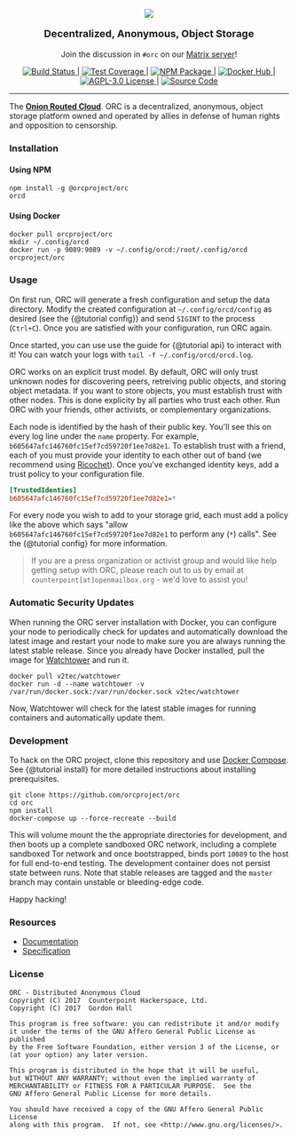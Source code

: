 <p align="center" class="docstrap-hideme">
  <a href="https://orc.network"><img src="https://avatars2.githubusercontent.com/u/29236106?s=256"></a>
</p>
<p style="font-size:18px" align="center"><strong>Decentralized, Anonymous, Object Storage</strong></p>
<p align="center">
  Join the discussion in <code>#orc</code> on our <a href="https://matrix.counterpointhackers.org/_matrix/client/#/room/#orc:matrix.counterpointhackers.org">Matrix server</a>!
</p>
<div align="center">
  <a href="https://travis-ci.org/orcproject/orc">
    <img src="https://img.shields.io/travis/orcproject/orc.svg?style=flat-square" alt="Build Status">
  </a> | 
  <a href="https://coveralls.io/r/orcproject/orc">
    <img src="https://img.shields.io/coveralls/orcproject/orc.svg?style=flat-square" alt="Test Coverage">
  </a> | 
  <a href="https://www.npmjs.com/package/@orcproject/orc">
    <img src="https://img.shields.io/npm/v/@orcproject/orc.svg?style=flat-square" alt="NPM Package">
  </a> | 
  <a href="https://hub.docker.com/r/orcproject/orc">
    <img src="https://img.shields.io/docker/pulls/orcproject/orc.svg?style=flat-square" alt="Docker Hub">
  </a> | 
  <a href="https://raw.githubusercontent.com/orcproject/orc/master/LICENSE">
    <img src="https://img.shields.io/badge/license-AGPLv3-blue.svg?style=flat-square" alt="AGPL-3.0 License">
  </a> | 
  <a href="https://github.com/orcproject/orc">
    <img src="https://img.shields.io/github/last-commit/orcproject/orc.svg?style=flat-square" alt="Source Code">
  </a>
</div>


---

The [**Onion Routed Cloud**](https://orc.network). ORC is a decentralized, 
anonymous, object storage platform owned and operated by allies in defense of 
human rights and opposition to censorship. 

### Installation

#### Using NPM

```
npm install -g @orcproject/orc
orcd
```

#### Using Docker

```
docker pull orcproject/orc
mkdir ~/.config/orcd
docker run -p 9089:9089 -v ~/.config/orcd:/root/.config/orcd orcproject/orc
```

### Usage

On first run, ORC will generate a fresh configuration and setup the data 
directory. Modify the created configuration at `~/.config/orcd/config` as 
desired (see the {@tutorial config}) and send `SIGINT` to the process 
(`Ctrl+C`). Once you are satisfied with your configuration, run ORC again.

Once started, you can use use the guide for {@tutorial api} to interact with 
it! You can watch your logs with `tail -f ~/.config/orcd/orcd.log`.

ORC works on an explicit trust model. By default, ORC will only trust unknown 
nodes for discovering peers, retreiving public objects, and storing object 
metadata. If you want to store objects, you must establish trust with other
nodes. This is done explicity by all parties who trust each other. Run ORC with 
your friends, other activists, or complementary organizations.

Each node is identified by the hash of their public key. You'll see this on 
every log line under the `name` property. For example, 
`b605647afc146760fc15ef7cd59720f1ee7d82e1`. To establish trust with a friend, 
each of you must provide your identity to each other out of band (we recommend 
using [Ricochet](https://ricochet.im)). Once you've exchanged identity keys, 
add a trust policy to your configuration file.

```ini
[TrustedIdenties]
b605647afc146760fc15ef7cd59720f1ee7d82e1=*
```

For every node you wish to add to your storage grid, each must add a policy 
like the above which says "allow `b605647afc146760fc15ef7cd59720f1ee7d82e1` 
to perform any (`*`) calls". See the {@tutorial config} for more information.

> If you are a press organization or activist group and would like help 
> getting setup with ORC, please reach out to us by email at 
> `counterpoint[at]openmailbox.org` - we'd love to assist you!

### Automatic Security Updates

When running the ORC server installation with Docker, you can configure your 
node to periodically check for updates and automatically download the latest 
image and restart your node to make sure you are always running the latest 
stable release. Since you already have Docker installed, pull the 
image for [Watchtower](https://github.com/v2tec/watchtower) and run it.

```
docker pull v2tec/watchtower
docker run -d --name watchtower -v /var/run/docker.sock:/var/run/docker.sock v2tec/watchtower
```

Now, Watchtower will check for the latest stable images for running containers 
and automatically update them.

### Development 

To hack on the ORC project, clone this repository and use 
[Docker Compose](https://docs.docker.com/compose/). See {@tutorial install} 
for more detailed instructions about installing prerequisites.

```
git clone https://github.com/orcproject/orc
cd orc
npm install
docker-compose up --force-recreate --build
```

This will volume mount the the appropriate directories for development, and 
then boots up a complete sandboxed ORC network, including a complete sandboxed 
Tor network and once bootstrapped, binds port `10089` to the host for full 
end-to-end testing. The development container does not persist state between 
runs. Note that stable releases are tagged and the `master` branch may contain 
unstable or bleeding-edge code.

Happy hacking!

### Resources

* [Documentation](https://orcproject.github.io/orc/)
* [Specification](https://raw.githubusercontent.com/orcproject/protocol/master/protocol.pdf)

### License

```
ORC - Distributed Anonymous Cloud  
Copyright (C) 2017  Counterpoint Hackerspace, Ltd.  
Copyright (C) 2017  Gordon Hall  

This program is free software: you can redistribute it and/or modify
it under the terms of the GNU Affero General Public License as published
by the Free Software Foundation, either version 3 of the License, or
(at your option) any later version.

This program is distributed in the hope that it will be useful,
but WITHOUT ANY WARRANTY; without even the implied warranty of
MERCHANTABILITY or FITNESS FOR A PARTICULAR PURPOSE.  See the
GNU Affero General Public License for more details.

You should have received a copy of the GNU Affero General Public License
along with this program.  If not, see <http://www.gnu.org/licenses/>.
```
